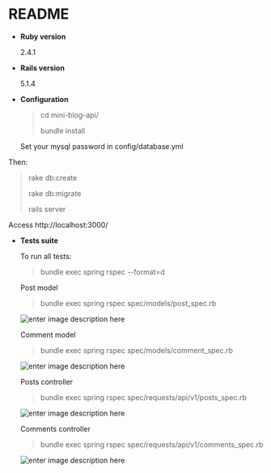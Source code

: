 # README

* **Ruby version**

	2.4.1

* **Rails version**

	5.1.4

* **Configuration**

	> cd mini-blog-api/
	> 
	> bundle install

	Set your mysql password in config/database.yml

Then:
> rake db:create
> 
> rake db:migrate
> 
> rails server

Access http://localhost:3000/

* **Tests suite**

	To run all tests: 

	> bundle exec spring rspec --format=d

	Post model

	> bundle exec spring rspec spec/models/post_spec.rb
	
	![enter image description here](https://i.imgur.com/cFHa50l.png)

	Comment model

	> bundle exec spring rspec spec/models/comment_spec.rb
	
	![enter image description here](https://i.imgur.com/KekFbR0.png)

	Posts controller

	> bundle exec spring rspec spec/requests/api/v1/posts_spec.rb
	
	![enter image description here](https://i.imgur.com/Fd3pnrt.png)

	Comments controller

	> bundle exec spring rspec spec/requests/api/v1/comments_spec.rb
	
	![enter image description here](https://i.imgur.com/pstiu4l.png)